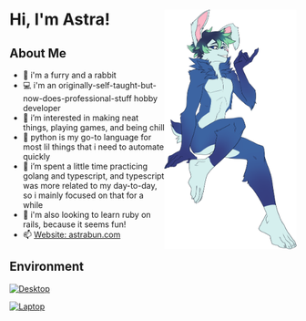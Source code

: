 <div>
  <img align="right" src="img/PUNXSimon_flirty.png" style="height: 30em; float: right; margin-right: 0em; z-index: 1;">
  <h1 align="left">Hi, I'm Astra!</h1>
</div>

## About Me

- 🐰 i'm a furry and a rabbit
- 💻 i'm an originally-self-taught-but-now-does-professional-stuff hobby developer
- 👀 i’m interested in making neat things, playing games, and being chill
- 🐍 python is my go-to language for most lil things that i need to automate quickly
- 🌱 i’m spent a little time practicing golang and typescript, and typescript was more related to my day-to-day, so i mainly focused on that for a while
- 💎 i'm also looking to learn ruby on rails, because it seems fun!
- 📫 [Website: astrabun.com](https://astrabun.com)

## Environment

[![Desktop](https://img.shields.io/badge/Desktop-Windows%2011-informational?style=for-the-badge&logo=appveyor)]()

[![Laptop](https://img.shields.io/badge/Laptop-Windows%2011-informational?style=for-the-badge&logo=appveyor)]()

<!--[![Development VM](https://img.shields.io/badge/Development%20VM-Ubuntu%2022%2E04%2E1%20LTS%20%28Jammy%20Jellyfish%29-informational?style=for-the-badge&logo=appveyor)]()-->
